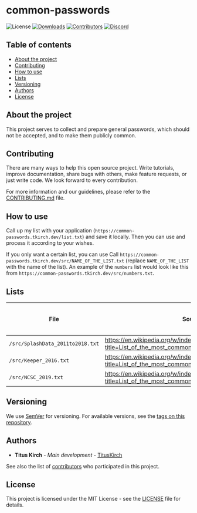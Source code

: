 # common-passwords
<p align="center>
    <a href="https://github.com/TitusKirch/common-passwords/blob/master/LICENSE"><img src="https://img.shields.io/github/license/TitusKirch/common-passwords?label=License&labelColor=30363D&color=2FBF50" alt="License"></a>
    <a href="https://github.com/TitusKirch/common-passwords/releases"><img src="https://img.shields.io/github/downloads/TitusKirch/common-passwords/total?label=Downloads&labelColor=30363D&color=2FBF50" alt="Downloads"></a>
    <a href="https://github.com/TitusKirch/common-passwords/graphs/contributors"><img src="https://img.shields.io/github/contributors/TitusKirch/common-passwords?label=Contributors&labelColor=30363D&color=2FBF50" alt="Contributors"></a>
    <a href="https://discord.tkirch.dev"><img src="https://img.shields.io/discord/576562577769889805?label=Discord&labelColor=30363D&color=2FBF50&logoColor=959DA5&logo=Discord" alt="Discord"></a>
</p>

## Table of contents

* [About the project](#about-the-project)
* [Contributing](#contributing)
* [How to use](#how-to-use)
* [Lists](#lists)
* [Versioning](#versioning)
* [Authors](#authors)
* [License](#license)

## About the project

This project serves to collect and prepare general passwords, which should not be accepted, and to make them publicly common.

## Contributing

There are many ways to help this open source project. Write tutorials, improve documentation, share bugs with others, make feature requests, or just write code. We look forward to every contribution.

For more information and our guidelines, please refer to the [CONTRIBUTING.md](CONTRIBUTING.md) file.

## How to use

Call up my list with your application (`https://common-passwords.tkirch.dev/list.txt`) and save it locally. Then you can use and process it according to your wishes.

If you only want a certain list, you can use 
Call `https://common-passwords.tkirch.dev/src/NAME_OF_THE_LIST.txt` (replace `NAME_OF_THE_LIST` with the name of the list). An example of the `numbers` list would look like this from `https://common-passwords.tkirch.dev/src/numbers.txt`.

## Lists

| File | Source | Number of passwords (not unique) |
| --- | --- | --- |
| `/src/SplashData_2011to2018.txt` | https://en.wikipedia.org/w/index.php?title=List_of_the_most_common_passwords&oldid=929617229 | 200
| `/src/Keeper_2016.txt` | https://en.wikipedia.org/w/index.php?title=List_of_the_most_common_passwords&oldid=929617229 | 25
| `/src/NCSC_2019.txt` | https://en.wikipedia.org/w/index.php?title=List_of_the_most_common_passwords&oldid=929617229 | 20

## Versioning

We use [SemVer](http://semver.org/) for versioning. For available versions, see the [tags on this repository](https://github.com/TitusKirch/common-passwords/tags). 

## Authors

* **Titus Kirch** - *Main development* - [TitusKirch](https://github.com/TitusKirch)

See also the list of [contributors](https://github.com/TitusKirch/common-passwords/graphs/contributors) who participated in this project.

## License

This project is licensed under the MIT License - see the [LICENSE](LICENSE) file for details.

